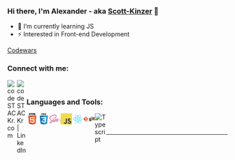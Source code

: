 ### Hi there, I'm Alexander - aka [Scott-Kinzer][website] 👋 


- 🌱 I’m currently learning JS
- ⚡ Interested in Front-end Development

<a href="https://www.codewars.com/users/KarpivOleksandr">Codewars</a>

### Connect with me:

[<img align="left" alt="codeSTACKr.com" width="22px" src="https://www.svgrepo.com/show/302570/website.svg" />][website]
<img align="left" alt="codeSTACKr | LinkedIn" width="22px" src="https://www.svgrepo.com/show/110195/linkedin.svg" />


<br />

### Languages and Tools:

<img align="left" alt="HTML5" width="26px" src="https://raw.githubusercontent.com/github/explore/80688e429a7d4ef2fca1e82350fe8e3517d3494d/topics/html/html.png" />
<img align="left" alt="CSS3" width="26px" src="https://raw.githubusercontent.com/github/explore/80688e429a7d4ef2fca1e82350fe8e3517d3494d/topics/css/css.png" />
<img align="left" alt="Sass" width="26px" src="https://raw.githubusercontent.com/github/explore/80688e429a7d4ef2fca1e82350fe8e3517d3494d/topics/sass/sass.png" />
<img align="left" alt="JavaScript" width="26px" src="https://raw.githubusercontent.com/github/explore/80688e429a7d4ef2fca1e82350fe8e3517d3494d/topics/javascript/javascript.png" />
<img align="left" alt="React" width="26px" src="https://raw.githubusercontent.com/github/explore/80688e429a7d4ef2fca1e82350fe8e3517d3494d/topics/react/react.png" />
<img align="left" alt="Git" width="26px" src="https://raw.githubusercontent.com/github/explore/80688e429a7d4ef2fca1e82350fe8e3517d3494d/topics/git/git.png" />
<img align="left" alt="Typescript" width="26px" src="https://www.svgrepo.com/show/439022/typescript.svg" />

<br />
<br />

---


[website]: https://scott-kinzer.github.io/Portfolio/

